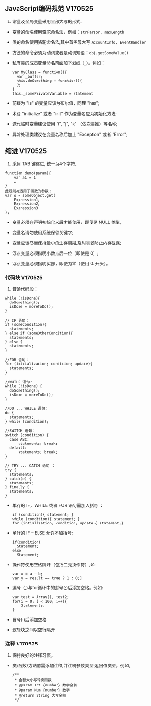 ## JavaScript编码规范 V170525

1. 常量及全局变量采用全部大写的形式.

* 变量的命名使用骆驼命名法，例如：``strParsor. maxLength``

* 类的命名使用骆驼命名法,其中首字母大写.``AccountInfo, EventHandler``

* 方法的命令必须为动词或者是动词短语：``obj.getSomeValue()``

* 私有类的成员变量命名前面加下划线``（_）``。例如：

  ```
  var MyClass = function(){
    var _buffer;
    this.doSomething = function(){
    };
  }
  this._somePrivateVariable = statement;
  ```

* 前缀为 "is" 的变量应该为布尔值，同理 "has";

* 术语 "initialize" 或者 "init" 作为变量名应为初始化方法;

* 迭代临时变量建议使用 "i", "j", "k" （依次类推）等名称;

* 异常处理类建议在变量名称后加上 "Exception" 或者 "Error";

## 缩进 V170525

1. 采用 TAB 键缩进, 统一为4个字符,

  ```
  function demo(param){
      var a1 = 1
      …
  }
  此规则亦适用于函数的参数：
  var o = someObject.get(
      Expression1,
      Expression2,
      Expression3
  );
  ```

* 变量必须在声明初始化以后才能使用，即便是 NULL 类型;

* 变量名请勿使用系统保留关键字;

* 变量应该尽量保持最小的生存周期,及时销毁防止内存泄露;

* 浮点变量必须指明小数点后一位（即使是 0）;

* 浮点变量必须指明实部，即使为零（使用 0. 开头）。

### 代码块 V170525
1. 普通代码段：
  ```
  while (!isDone){
  	doSomething();
  	isDone = moreToDo();
  }

  // IF 语句：
  if (someCondition){
  	statements;
  } else if (someOtherCondition){
  	statements;
  } else {
  	statements;
  }

  //FOR 语句：
  for (initialization; condition; update){
  	statements;
  }

  //WHILE 语句：
  while (!isDone) {
  	doSomething();
  	isDone = moreToDo();
  }

  //DO ... WHILE 语句：
  do {
  	statements;
  } while (condition);

  //SWITCH 语句：
  switch (condition) {
  	case ABC:
  		statements; break;
  	default:
  		statements; break;
  }

  // TRY ... CATCH 语句 ：
  try {
  	statements;
  } catch(e) {
  	statements;
  } finally {
  	statements;
  }
  ```

* 单行的 IF，WHILE 或者 FOR 语句需加入括号 ：

  ```
  if (condition){ statement; }
  while (condition){ statement; }
  for (intialization; condition; update){ statement;}
  ```

* 单行的 IF – ELSE 允许不加括号:

  ```
  if(condition)
  	Statement;
  else
  	Statement;
  ```

* 操作符使用空格隔开（包括三元操作符）,如:
  ```
  var x = a – b;
  var y = result == true ? 1 : 0;]
  ```

* 逗号（,)与for循环中的封号(;)后添加空格。例如:

  ```
  var test = Array(), test2;
  for(i = 0; i < 100; i++){
      Statements;
  }
  ```

* 冒号(:)后添加空格

* 逻辑块之间以空行隔开

### 注释 V170525

1. 保持良好的注释习惯。

* 类/函数/方法前需添加注释,并注明参数类型,返回值类型。例如,

  ```
  /**
   * 金额大小写转换函数
   * @param Int {number} 数字金额
   * @param Num {number} 数字
   * @return String 大写金额
   */
  ```
